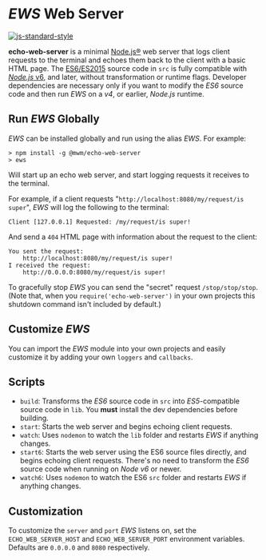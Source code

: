 *EWS* Web Server
===============

[![js-standard-style](https://img.shields.io/badge/code%20style-standard-brightgreen.svg)](http://standardjs.com/)

**echo-web-server** is a minimal [Node.js&reg;][1] web server that logs client requests to the terminal and echoes them back to the client with a basic HTML page.
The [ES6/ES2015][2] source code in `src` is fully compatible with [*Node.js* v6][3], and later, without transformation or runtime flags.
Developer dependencies are necessary only if you want to modify the *ES6* source code and then run *EWS* on a *v4*, or earlier, *Node.js* runtime.


Run *EWS* Globally
----------------
*EWS* can be installed globally and run using the alias *EWS*. For example:
```
> npm install -g @mwm/echo-web-server
> ews
```
Will start up an echo web server, and start logging requests it receives to the terminal.

For example, if a client requests "`http://localhost:8080/my/request/is super`", *EWS* will log the following to the terminal:
```
Client [127.0.0.1] Requested: /my/request/is super!
```
And send a `404` HTML page with information about the request to the client:

```
You sent the request:
    http://localhost:8080/my/request/is super!
I received the request:
    http://0.0.0.0:8080/my/request/is super!
```

To gracefully stop *EWS* you can send the "secret" request `/stop/stop/stop`.
(Note that, when you `require('echo-web-server')` in your own projects this  shutdown command isn't included by default.)

Customize *EWS*
-------------
You can import the *EWS* module into your own projects and easily customize it by adding your own `loggers` and `callbacks`.



Scripts
-------
* `build`: Transforms the *ES6* source code in `src` into *ES5*-compatible source code in `lib`.
  You **must** install the dev dependencies before building.
* `start`: Starts the web server and begins echoing client requests.
* `watch`: Uses `nodemon` to watch the `lib` folder and restarts *EWS* if anything changes.
* `start6`: Starts the web server using the ES6 source files directly, and begins echoing client requests.
  There's no need to transform the *ES6* source code when running on *Node v6* or newer.
* `watch6`: Uses `nodemon` to watch the ES6 `src` folder and restarts *EWS* if anything changes.


Customization
-------------
To customize the `server` and `port` *EWS* listens on, set the `ECHO_WEB_SERVER_HOST` and `ECHO_WEB_SERVER_PORT` environment variables.
Defaults are `0.0.0.0` and `8080` respectively.


[1]: http://nodejs.org/
[2]: http://www.ecma-international.org/ecma-262/6.0/index.html
[3]: https://nodejs.org/en/docs/es6/
[4]: https://www.npmjs.com/package/babel-cli
[5]: https://www.npmjs.com/package/babel-preset-es2015
[6]: https://www.npmjs.com/package/nodemon
[7]: http://www.docker.com/
